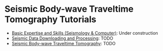 # Seismic Body-wave Traveltime Tomography Tutorials

- [Basic Expertise and Skills (Seismology & Computer)](basic-expertise-skills/index.md): Under construction
- [Seismic Data Downloading and Processing](seismic-data): TODO
- [Seismic Body-wave Traveltime Tomography](seismic-BWT-tomo): TODO

